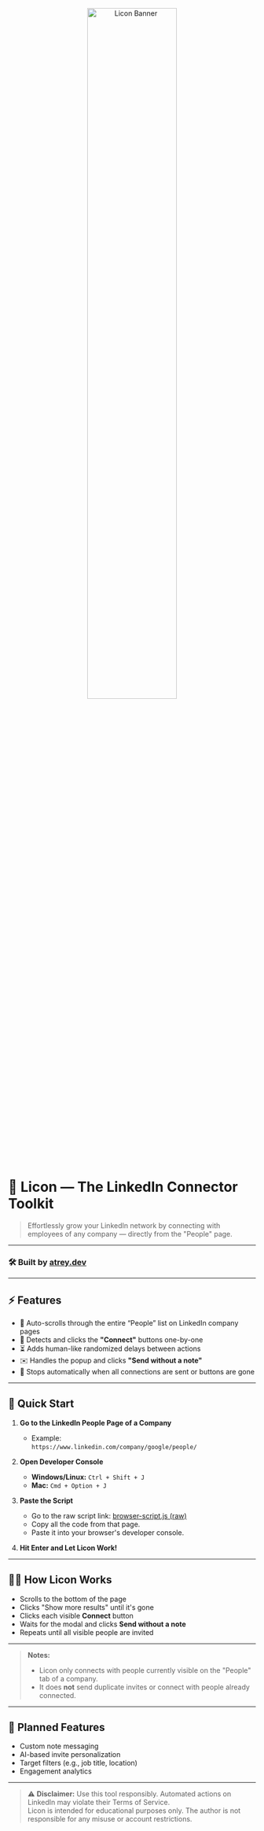 <div align="center">
  <img src="licon-banner.png" alt="Licon Banner" width="60%"/>
</div>

# 🤖 **Licon — The LinkedIn Connector Toolkit**

> Effortlessly grow your LinkedIn network by connecting with employees of any company — directly from the "People" page.

---

### 🛠️ Built by [atrey.dev](https://atrey.dev)

---

## ⚡ **Features**

- 🔄 Auto-scrolls through the entire “People” list on LinkedIn company pages
- 🔘 Detects and clicks the **"Connect"** buttons one-by-one
- ⏳ Adds human-like randomized delays between actions
- ✉️ Handles the popup and clicks **"Send without a note"**
- 🧼 Stops automatically when all connections are sent or buttons are gone

---

## 🚀 **Quick Start**

1. **Go to the LinkedIn People Page of a Company**
   - Example:  
     `https://www.linkedin.com/company/google/people/`

2. **Open Developer Console**
   - **Windows/Linux:** `Ctrl + Shift + J`  
   - **Mac:** `Cmd + Option + J`

3. **Paste the Script**
   - Go to the raw script link:
     [browser-script.js (raw)](https://raw.githubusercontent.com/AnshumanAtrey/licon/refs/heads/main/browser-script.js)
   - Copy all the code from that page.
   - Paste it into your browser's developer console.

4. **Hit Enter and Let Licon Work!**

---

## 🧑‍💻 **How Licon Works**

- Scrolls to the bottom of the page
- Clicks "Show more results" until it's gone
- Clicks each visible **Connect** button
- Waits for the modal and clicks **Send without a note**
- Repeats until all visible people are invited

---

> **Notes:**
> - Licon only connects with people currently visible on the "People" tab of a company.
> - It does **not** send duplicate invites or connect with people already connected.

---

## 🧭 **Planned Features**

- Custom note messaging
- AI-based invite personalization
- Target filters (e.g., job title, location)
- Engagement analytics

---

> ⚠️ **Disclaimer:**
> Use this tool responsibly. Automated actions on LinkedIn may violate their Terms of Service.  
> Licon is intended for educational purposes only. The author is not responsible for any misuse or account restrictions.